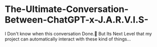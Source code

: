 # The-Ultimate-Conversation-Between-ChatGPT-x-J.A.R.V.I.S- <br>
I Don't know when this conversation Done.🤯 But Its Next Level that my project can automatically interact with these kind of things... 

